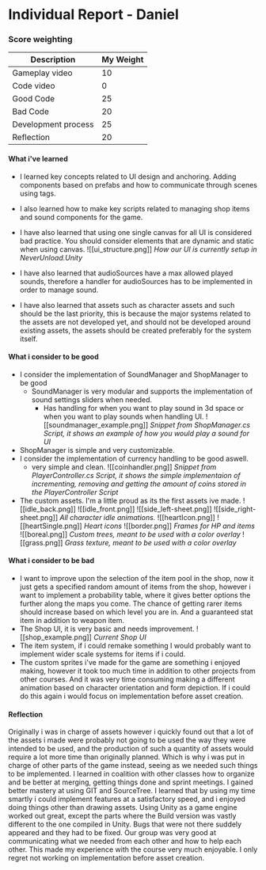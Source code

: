 # Individual Report - Daniel
### Score weighting
|Description | My Weight |
|----|----|
|Gameplay video | 10 |
|Code video | 0 |
|Good Code  | 25 |
|Bad Code | 20 |
|Development process | 25 |
|Reflection | 20 |
#### What i've learned
- I learned key concepts related to UI design and anchoring. Adding components based on prefabs and how to communicate through scenes using tags.
- I also learned how to make key scripts related to managing shop items and sound components for the game.

- I have also learned that using one single canvas for all UI is considered bad practice. You should consider elements that are dynamic and static when using canvas.
![[ui_structure.png]]
*How our UI is currently setup in NeverUnload.Unity*
- I have also learned that audioSources have a max allowed played sounds, therefore a handler for audioSources has to be implemented in order to manage sound.

- I have also learned that assets such as character assets and such should be the last priority, this is because the major systems related to the assets are not developed yet, and should not be developed around existing assets, the assets should be created preferably for the system itself.

#### What i consider to be good
- I consider the implementation of SoundManager and ShopManager to be good
	- SoundManager is very modular and supports the implementation of sound settings sliders when needed.
		- Has handling for when you want to play sound in 3d space or when you want to play sounds when handling UI.
		![[soundmanager_example.png]]
*Snippet from ShopManager.cs Script, it shows an example of how you would play a sound for UI* 
- ShopManager is simple and very customizable.
- I consider the implementation of currency handling to be good aswell.
	- very simple and clean.
![[coinhandler.png]]
*Snippet from PlayerController.cs Script, it shows the simple implementaion of incrementing, removing and getting the amount of coins stored in the PlayerController Script* 
- The custom assets. I'm a little proud as its the first assets ive made.
![[idle_back.png]]
![[idle_front.png]]
![[side_left-sheet.png]]
![[side_right-sheet.png]]
*All character idle animations.*
![[heartIcon.png]]
![[heartSingle.png]]
*Heart icons*
![[border.png]]
*Frames for HP and items*
![[boreal.png]]
*Custom trees, meant to be used with a color overlay*
![[grass.png]]
*Grass texture, meant to be used with a color overlay*
#### What i consider to be bad
- I want to improve upon the selection of the item pool in the shop, now it just gets a specified random amount of items from the shop, however i want to implement a probability table, where it gives better options the further along the maps you come. The chance of getting rarer items should increase based on which level you are in. And a guaranteed stat item in addition to weapon item.
- The Shop UI, it is very basic and needs improvement.
![[shop_example.png]]
*Current Shop UI*
- The item system, if i could remake something I would probably want to implement wider scale systems for items if i could.
- The custom sprites i've made for the game are something i enjoyed making, however it took too much time in addition to other projects from other courses. And it was very time consuming making a different animation based on character orientation and form depiction. If i could do this again i would focus on implementation before asset creation.
#### Reflection
Originally i was in charge of assets however i quickly found out that a lot of the assets i made were probably not going to be used the way they were intended to be used, and the production of such a quantity of assets would require a lot more time than originally planned. Which is why i was put in charge of other parts of the game instead, seeing as we needed such things to be implemented. 
I learned in coalition with other classes how to organize and be better at merging, getting things done and sprint meetings. I gained better mastery at using GIT and SourceTree. 
I learned that by using my time smartly i could implement features at a satisfactory speed, and i enjoyed doing things other than drawing assets. Using Unity as a game engine worked out great, except the parts where the Build version was vastly different to the one compiled in Unity. Bugs that were not there suddely appeared and they had to be fixed. Our group was very good at communicating what we needed from each other and how to help each other. This made my experience with the course very much enjoyable. I only regret not working on implementation before asset creation.

